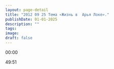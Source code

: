 ```yaml
---
layout: page-detail
title: "2012 09 25 Тема «Жизнь в  Арья Локе»."
publishDate: 01-01-2025
description: ""
tags:
image:
draft: false
---
```


00:00 

49:51 

  
